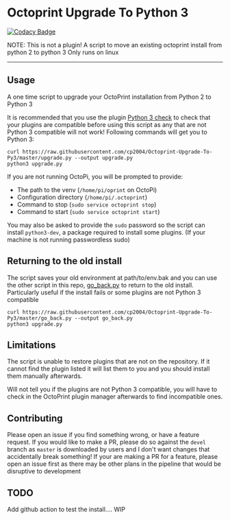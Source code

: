 # Octoprint Upgrade To Python 3
[![Codacy Badge](https://app.codacy.com/project/badge/Grade/110c98d760aa4e088fdf5a69adcbc4a9)](https://www.codacy.com/manual/cp2004/Octoprint-Upgrade-To-Py3?utm_source=github.com&amp;utm_medium=referral&amp;utm_content=cp2004/Octoprint-Upgrade-To-Py3&amp;utm_campaign=Badge_Grade)

 NOTE: This is not a plugin! A script to move an existing octoprint install from python 2 to python 3
 Only runs on linux

---
## Usage
A one time script to upgrade your OctoPrint installation from Python 2 to Python 3

It is recommended that you use the plugin [Python 3 check](https://plugins.octoprint.org/plugins/Python3PluginCompatibilityCheck/) to check that your plugins are compatible before using this script as any that are not Python 3 compatible will not work!
Following commands will get you to Python 3:
```
curl https://raw.githubusercontent.com/cp2004/Octoprint-Upgrade-To-Py3/master/upgrade.py --output upgrade.py
python3 upgrade.py
```
If you are not running OctoPi, you will be prompted to provide:
  - The path to the venv (`/home/pi/oprint` on OctoPi)
  - Configuration directory (`/home/pi/.octoprint`)
  - Command to stop (`sudo service octoprint stop`)
  - Command to start (`sudo service octoprint start`)

You may also be asked to provide the `sudo` password so the script can install `python3-dev`, a package required to install some plugins. (If your machine is not running passwordless sudo)

## Returning to the old install
The script saves your old environment at path/to/env.bak and you can use the other script in this repo, [go_back.py](https://github.com/cp2004/Octoprint-Upgrade-To-Py3/blob/master/go_back.py) to return to the old install. Particularly useful if the install fails or some plugins are not Python 3 compatible
```
curl https://raw.githubusercontent.com/cp2004/Octoprint-Upgrade-To-Py3/master/go_back.py --output go_back.py
python3 upgrade.py
```

## Limitations
The script is unable to restore plugins that are not on the repository. If it cannot find the plugin listed it will list them to you and you should install them manually afterwards.

Will not tell you if the plugins are not Python 3 compatible, you will have to check in the OctoPrint plugin manager afterwards to find incompatible ones.

## Contributing
Please open an issue if you find something wrong, or have a feature request.
If you would like to make a PR, please do so against the `devel` branch as `master` is downloaded by users and I don't want changes that accidentally break something!
If your are making a PR for a feature, please open an issue first as there may be other plans in the pipeline that would be disruptive to development

## TODO
Add github action to test the install.... WIP
